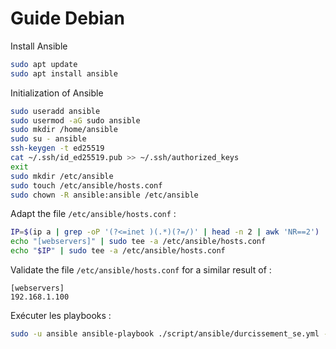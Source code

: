 # Guide Debian

Install Ansible

```bash
sudo apt update
sudo apt install ansible
```

Initialization of Ansible

```bash
sudo useradd ansible
sudo usermod -aG sudo ansible
sudo mkdir /home/ansible
sudo su - ansible
ssh-keygen -t ed25519
cat ~/.ssh/id_ed25519.pub >> ~/.ssh/authorized_keys
exit
sudo mkdir /etc/ansible
sudo touch /etc/ansible/hosts.conf
sudo chown -R ansible:ansible /etc/ansible
```

Adapt the file `/etc/ansible/hosts.conf` :

```bash
IP=$(ip a | grep -oP '(?<=inet )(.*)(?=/)' | head -n 2 | awk 'NR==2')
echo "[webservers]" | sudo tee -a /etc/ansible/hosts.conf
echo "$IP" | sudo tee -a /etc/ansible/hosts.conf
```

Validate the file `/etc/ansible/hosts.conf` for a similar result of :

```
[webservers]
192.168.1.100
```

Exécuter les playbooks :

```bash
sudo -u ansible ansible-playbook ./script/ansible/durcissement_se.yml --ask-become-pass
```



